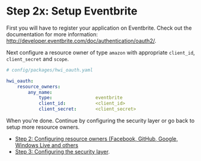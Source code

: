 Step 2x: Setup Eventbrite
=========================
First you will have to register your application on Eventbrite. Check out the
documentation for more information: http://developer.eventbrite.com/doc/authentication/oauth2/.

Next configure a resource owner of type `amazon` with appropriate
`client_id`, `client_secret` and `scope`.

```yaml
# config/packages/hwi_oauth.yaml

hwi_oauth:
    resource_owners:
        any_name:
            type:                eventbrite
            client_id:           <client_id>
            client_secret:       <client_secret>
```

When you're done. Continue by configuring the security layer or go back to
setup more resource owners.

- [Step 2: Configuring resource owners (Facebook, GitHub, Google, Windows Live and others](../2-configuring_resource_owners.md)
- [Step 3: Configuring the security layer](../3-configuring_the_security_layer.md).
